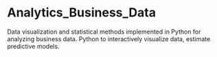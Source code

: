 # Analytics_Business_Data
Data visualization and statistical methods implemented in Python for analyzing business data. Python to interactively visualize data, estimate predictive models.

